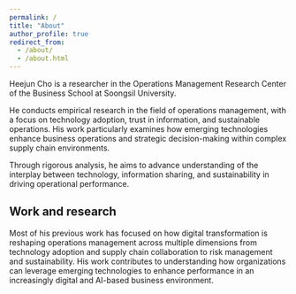 ```yaml
---
permalink: /
title: "About"
author_profile: true
redirect_from: 
  - /about/
  - /about.html
---
```


Heejun Cho is a researcher in the Operations Management Research Center of the Business School at Soongsil University.

He conducts empirical research in the field of operations management, with a focus on technology adoption, trust in information, and sustainable operations. His work particularly examines how emerging technologies enhance business operations and strategic decision-making within complex supply chain environments.

Through rigorous analysis, he aims to advance understanding of the interplay between technology, information sharing, and sustainability in driving operational performance.
<br>


## Work and research
Most of his previous work has focused on how digital transformation is reshaping operations management across multiple dimensions from technology adoption and supply chain collaboration to risk management and sustainability. His work contributes to understanding how organizations can leverage emerging technologies to enhance performance in an increasingly digital and AI-based business environment.

